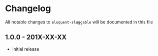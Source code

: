 # Changelog

All notable changes to `eloquent-sluggable` will be documented in this file

## 1.0.0 - 201X-XX-XX

- initial release
